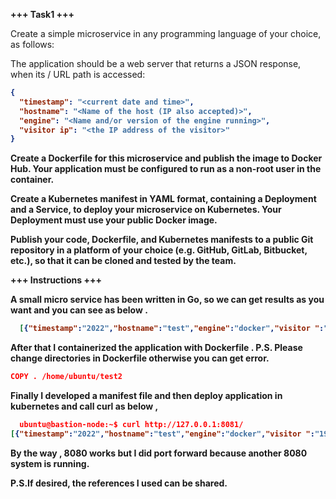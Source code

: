 <b>+++ Task1 +++</b>

Create a simple microservice in any programming language of your choice, as follows:

The application should be a web server that returns a JSON response, when its / URL path is accessed: <b>
```json
{
  "timestamp": "<current date and time>",
  "hostname": "<Name of the host (IP also accepted)>",
  "engine": "<Name and/or version of the engine running>",
  "visitor ip": "<the IP address of the visitor>"
}
```
Create a Dockerfile for this microservice and publish the image to Docker Hub. Your application must be configured to run as a non-root user in the container.

Create a Kubernetes manifest in YAML format, containing a Deployment and a Service, to deploy your microservice on Kubernetes. Your Deployment must use your public Docker image.

Publish your code, Dockerfile, and Kubernetes manifests to a public Git repository in a platform of your choice (e.g. GitHub, GitLab, Bitbucket, etc.), so that it can be cloned and tested by the team.


<b>+++ Instructions +++</b>

A small micro service has been written in Go, so we can get results as you want and you can see as below .

```json 
  [{"timestamp":"2022","hostname":"test","engine":"docker","visitor ":"192.168.1.1"}] 
  ```

After that I containerized the application with Dockerfile .
  P.S. Please change directories in Dockerfile otherwise you can get error.
  ```json 
  COPY . /home/ubuntu/test2
  ```

Finally I developed a manifest file and then deploy application in kubernetes and call curl as below  ,

```json 
  ubuntu@bastion-node:~$ curl http://127.0.0.1:8081/
[{"timestamp":"2022","hostname":"test","engine":"docker","visitor ":"192.168.1.1"}]
  ```

By the way , 8080 works but I did port forward because another 8080 system is running.

  P.S.If desired, the references I used can be shared.

